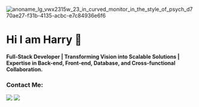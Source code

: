 ![anoname_lg_vwx2315w_23_in_curved_monitor_in_the_style_of_psych_d770ae27-f31b-4135-acbc-e7c84936e6f6](https://github.com/harryji168/harryji168/assets/21187699/02e4b1bc-5624-4567-adb7-444af0f84d7f)

# Hi I am Harry 👋


#### Full-Stack Developer | Transforming Vision into Scalable Solutions | Expertise in Back-end, Front-end, Database, and Cross-functional Collaboration.

### Contact Me:
<a href="https://www.linkedin.com/in/harryji/" rel="nofollow"><img  src="https://img.shields.io/badge/Harry-blue?style=flat&logo=linkedin&labelColor=blue"></a>
<a href="mailto:jiharry@hotmail.com/" rel="nofollow"><img src="https://img.shields.io/badge/Harry-c0392b?style=flat&labelColor=c0392b&logo=gmail&logoColor=white"></a>
 
